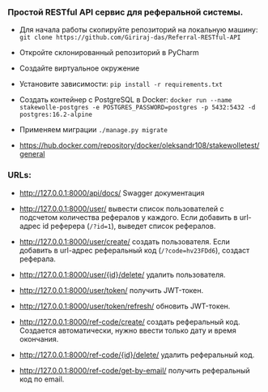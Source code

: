 ### Простой RESTful API сервис для реферальной системы.
- Для начала работы скопируйте репозиторий на локальную машину: `git clone https://github.com/Giriraj-das/Referral-RESTful-API`
- Откройте склонированный репозиторий в PyCharm
- Cоздайте виртуальное окружение
- Установите зависимости: `pip install -r requirements.txt`
- Создать контейнер с PostgreSQL в Docker: `docker run --name stakewolle-postgres -e POSTGRES_PASSWORD=postgres -p 5432:5432 -d postgres:16.2-alpine`
- Применяем миграции `./manage.py migrate`


- https://hub.docker.com/repository/docker/oleksandr108/stakewolletest/general

### URLs:
- http://127.0.0.1:8000/api/docs/ Swagger документация


- http://127.0.0.1:8000/user/ вывести список пользователей с подсчетом количества рефералов у каждого. Если добавить в url-адрес id реферера (`/?id=1`), выведет список рефералов.
- http://127.0.0.1:8000/user/create/ создать пользователя. Если добавить в url-адрес реферальный код (`/?code=hv23FDd6`), создаст реферала.
- http://127.0.0.1:8000/user/{id}/delete/ удалить пользователя.
- http://127.0.0.1:8000/user/token/ получить JWT-токен.
- http://127.0.0.1:8000/user/token/refresh/ обновить JWT-токен.


- http://127.0.0.1:8000/ref-code/create/ создать реферальный код. Создается автоматически, нужно ввести только дату и время окончания.
- http://127.0.0.1:8000/ref-code/{id}/delete/ удалить реферальный код.
- http://127.0.0.1:8000/ref-code/get-by-email/ получить реферальный код по email.
